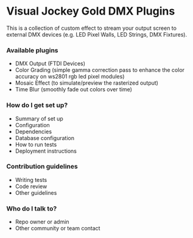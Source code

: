 # Visual Jockey Gold DMX Plugins #

This is a collection of custom effect to stream your output screen to external DMX devices (e.g. LED Pixel Walls, LED Strings, DMX Fixtures). 


### Available plugins ###

* DMX Output (FTDI Devices)
* Color Grading (simple gamma correction pass to enhance the color accuracy on ws2801 rgb led pixel modules)
* Mosaic Effect (to simulate/preview the rasterized output)
* Time Blur (smoothly fade out colors over time)

### How do I get set up? ###

* Summary of set up
* Configuration
* Dependencies
* Database configuration
* How to run tests
* Deployment instructions

### Contribution guidelines ###

* Writing tests
* Code review
* Other guidelines

### Who do I talk to? ###

* Repo owner or admin
* Other community or team contact